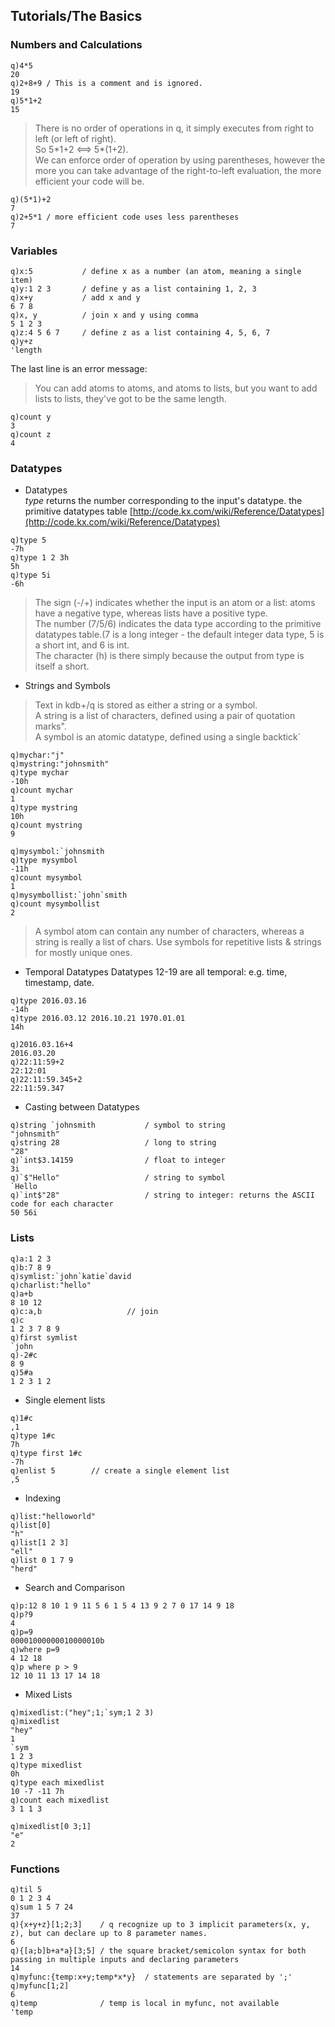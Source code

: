 ## Tutorials/The Basics
### Numbers and Calculations
```Shell
q)4*5
20
q)2+8+9 / This is a comment and is ignored.
19
q)5*1+2
15
```
> There is no order of operations in q, it simply executes from right to left (or left of right).  
> So 5\*1+2 <==> 5*(1+2).  
> We can enforce order of operation by using parentheses, however the more you can take advantage of the right-to-left evaluation, the more efficient your code will be. 

```Shell
q)(5*1)+2
7
q)2+5*1 / more efficient code uses less parentheses
7
```
### Variables
```Shell
q)x:5           / define x as a number (an atom, meaning a single item)
q)y:1 2 3       / define y as a list containing 1, 2, 3
q)x+y           / add x and y
6 7 8
q)x, y          / join x and y using comma
5 1 2 3
q)z:4 5 6 7     / define z as a list containing 4, 5, 6, 7
q)y+z           
'length
```
The last line is an error message:  
> You can add atoms to atoms, and atoms to lists, but you want to add lists to lists, they've got to be the same length.
```
q)count y
3
q)count z
4
```

### Datatypes
- Datatypes  
*type* returns the number corresponding to the input's datatype. the primitive datatypes table [http://code.kx.com/wiki/Reference/Datatypes](http://code.kx.com/wiki/Reference/Datatypes)
```Shell
q)type 5
-7h
q)type 1 2 3h
5h
q)type 5i
-6h
```
> The sign (-/+) indicates whether the input is an atom or a list: atoms have a negative type, whereas lists have a positive type.  
> The number (7/5/6) indicates the data type according to the primitive datatypes table.(7 is a long integer - the default integer data type, 5 is a short int, and 6 is int.  
> The character (h) is there simply because the output from type is itself a short.  

- Strings and Symbols  

> Text in kdb+/q is stored as either a string or a symbol.  
> A string is a list of characters, defined using a pair of quotation marks\".  
> A symbol is an atomic datatype, defined using a single backtick\`    

```Shell
q)mychar:"j"
q)mystring:"johnsmith"
q)type mychar
-10h
q)count mychar
1
q)type mystring
10h
q)count mystring
9
```
```Shell
q)mysymbol:`johnsmith
q)type mysymbol
-11h
q)count mysymbol
1
q)mysymbollist:`john`smith
q)count mysymbollist
2
```
> A symbol atom can contain any number of characters, whereas a string is really a list of chars. 
> Use symbols for repetitive lists & strings for mostly unique ones. 

- Temporal Datatypes
Datatypes 12-19 are all temporal: e.g. time, timestamp, date. 
```Shell
q)type 2016.03.16
-14h
q)type 2016.03.12 2016.10.21 1970.01.01
14h
```
```
q)2016.03.16+4
2016.03.20
q)22:11:59+2
22:12:01
q)22:11:59.345+2
22:11:59.347
```

- Casting between Datatypes
```Shell
q)string `johnsmith           / symbol to string
"johnsmith"
q)string 28                   / long to string
"28"
q)`int$3.14159                / float to integer
3i
q)`$"Hello"                   / string to symbol
`Hello
q)`int$"28"                   / string to integer: returns the ASCII code for each character
50 56i
```

### Lists  
```Shell
q)a:1 2 3
q)b:7 8 9
q)symlist:`john`katie`david
q)charlist:"hello"
q)a+b
8 10 12
q)c:a,b                   // join
q)c
1 2 3 7 8 9
q)first symlist
`john
q)-2#c
8 9
q)5#a
1 2 3 1 2
```

- Single element lists  
```Shell
q)1#c
,1
q)type 1#c
7h
q)type first 1#c
-7h
q)enlist 5        // create a single element list
,5
```
- Indexing
```Shell
q)list:"helloworld"
q)list[0]
"h"
q)list[1 2 3]
"ell"
q)list 0 1 7 9
"herd"
```
- Search and Comparison
```Shell
q)p:12 8 10 1 9 11 5 6 1 5 4 13 9 2 7 0 17 14 9 18
q)p?9
4
q)p=9
00001000000010000010b
q)where p=9
4 12 18
q)p where p > 9
12 10 11 13 17 14 18
```
- Mixed Lists
```
q)mixedlist:("hey";1;`sym;1 2 3)
q)mixedlist
"hey"
1
`sym
1 2 3
q)type mixedlist
0h
q)type each mixedlist
10 -7 -11 7h
q)count each mixedlist
3 1 1 3
```
```Shell
q)mixedlist[0 3;1]
"e"
2
```
### Functions  
```Shell
q)til 5
0 1 2 3 4
q)sum 1 5 7 24
37
q){x+y+z}[1;2;3]    / q recognize up to 3 implicit parameters(x, y, z), but can declare up to 8 parameter names.
6
q){[a;b]b+a*a}[3;5] / the square bracket/semicolon syntax for both passing in multiple inputs and declaring parameters  
14
q)myfunc:{temp:x+y;temp*x*y}  / statements are separated by ';'
q)myfunc[1;2]
6
q)temp              / temp is local in myfunc, not available      
'temp
```
